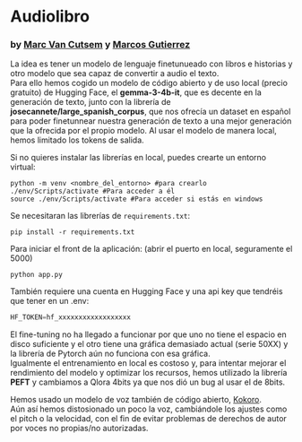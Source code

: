 # Audiolibro
### by [Marc Van Cutsem](https://github.com/MarcVCE) y [Marcos Gutierrez](https://github.com/MarcosGutierrezMoya)

La idea es tener un modelo de lenguaje finetunueado con libros e historias y otro modelo que sea capaz de convertir a audio el texto.  
Para ello hemos cogido un modelo de código abierto y de uso local (precio gratuito) de Hugging Face, el **gemma-3-4b-it**, que es decente en la generación de texto, junto con la librería 
de **josecannete/large_spanish_corpus**, que nos ofrecía un dataset en español para poder finetunnear nuestra generación de texto a una mejor generación que la ofrecida por el propio modelo.
Al usar el modelo de manera local, hemos limitado los tokens de salida.

Si no quieres instalar las librerías en local, puedes crearte un entorno virtual:
```
python -m venv <nombre_del_entorno> #para crearlo
./env/Scripts/activate #Para acceder a él
source ./env/Scripts/activate #Para acceder si estás en windows
```
Se necesitaran las librerías de `requirements.txt`:
```
pip install -r requirements.txt
```
Para iniciar el front de la aplicación:
(abrir el puerto en local, seguramente el 5000)
```
python app.py
```
También requiere una cuenta en Hugging Face y una api key que tendréis que tener en un .env:
```py
HF_TOKEN=hf_xxxxxxxxxxxxxxxxxx
```

El fine-tuning no ha llegado a funcionar por que uno no tiene el espacio en disco suficiente y el otro tiene una gráfica demasiado actual (serie 50XX) y la librería de Pytorch aún no funciona con esa gráfica.  
Igualmente el entrenamiento en local es costoso y, para intentar mejorar el rendimiento del modelo y optimizar los recursos, hemos utilizado la librería **PEFT** y cambiamos a Qlora 4bits ya que nos dió un bug al usar el de 8bits.

Hemos usado un modelo de voz también de código abierto, [Kokoro](https://github.com/hexgrad/kokoro?tab=readme-ov-file#advanced-usage).  
Aún así hemos distosionado un poco la voz, cambiándole los ajustes como el pitch o la velocidad, con el fin de evitar problemas de derechos de autor por voces no propias/no autorizadas.
